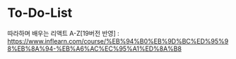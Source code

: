 # To-Do-List

따라하며 배우는 리액트 A-Z[19버전 반영] : https://www.inflearn.com/course/%EB%94%B0%EB%9D%BC%ED%95%98%EB%8A%94-%EB%A6%AC%EC%95%A1%ED%8A%B8
